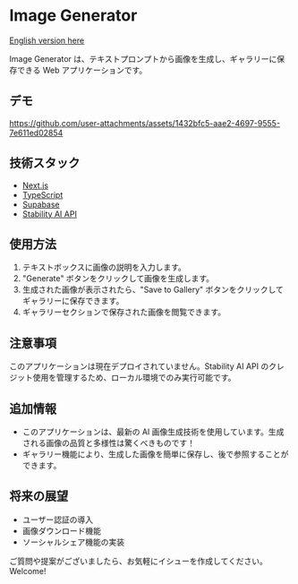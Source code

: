 # Image Generator

[English version here](README_EN.md)

Image Generator は、テキストプロンプトから画像を生成し、ギャラリーに保存できる Web アプリケーションです。

## デモ
https://github.com/user-attachments/assets/1432bfc5-aae2-4697-9555-7e611ed02854

## 技術スタック

- [Next.js](https://nextjs.org/)
- [TypeScript](https://www.typescriptlang.org/)
- [Supabase](https://supabase.io/)
- [Stability AI API](https://stability.ai/)


## 使用方法

1. テキストボックスに画像の説明を入力します。
2. "Generate" ボタンをクリックして画像を生成します。
3. 生成された画像が表示されたら、"Save to Gallery" ボタンをクリックしてギャラリーに保存できます。
4. ギャラリーセクションで保存された画像を閲覧できます。

## 注意事項

このアプリケーションは現在デプロイされていません。Stability AI API のクレジット使用を管理するため、ローカル環境でのみ実行可能です。

## 追加情報

- このアプリケーションは、最新の AI 画像生成技術を使用しています。生成される画像の品質と多様性は驚くべきものです！
- ギャラリー機能により、生成した画像を簡単に保存し、後で参照することができます。

## 将来の展望

- ユーザー認証の導入
- 画像ダウンロード機能
- ソーシャルシェア機能の実装

ご質問や提案がございましたら、お気軽にイシューを作成してください。Welcome!
